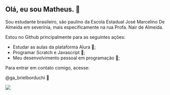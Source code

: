 ## Olá, eu sou Matheus. 🎱
Sou estudante brasileiro, são paulino da Escola Estadual José Marcelino De Almeida em severínia, mais especificamente na rua Profa. Nair de Almeida.

Estou no Github principalmente para as seguintes ações:
- Estudar as aulas da plataforma Alura 📖;
- Programar Scratch e Javascript 🐊;
-  Meu desenvolvimento pessoal em programação 🌳;
  
  Para entrar em contato comigo, acesse:
  
  @ga_brielborduchi 📸

![](https://media.tenor.com/SY_ipFXwR6cAAAAC/gogeta.gif)
